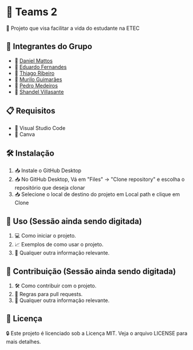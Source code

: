 # 🚀 Teams 2

📜 Projeto que visa facilitar a vida do estudante na ETEC

## 👥 Integrantes do Grupo

- 👤 [Daniel Mattos](https://github.com/DanielHMF)
- 👤 [Eduardo Fernandes](https://github.com/edudausp)
- 👤 [Thiago Ribeiro](https://github.com/thiagoConsta)
- 👤 [Murilo Guimarães](https://github.com/murimbo)
- 👤 [Pedro Medeiros](https://github.com/phmsantostts)
- 👤 [Shandel Villasante](https://github.com/Shandel-dev)

## 📋 Requisitos

- 🔧 Visual Studio Code
- 🔧 Canva

## 🛠️ Instalação
1. 📥 Instale o GitHub Desktop
2. 📥 No GitHub Desktop, Vá em "Files" -> "Clone repository" e escolha o repositório que deseja clonar
3. 📥 Selecione o local de destino do projeto em Local path e clique em Clone

## 🚀 Uso (Sessão ainda sendo digitada)

1. 💻 Como iniciar o projeto.
2. 📈 Exemplos de como usar o projeto.
3. 📝 Qualquer outra informação relevante.

## 🤝 Contribuição (Sessão ainda sendo digitada)

1. 🛠️ Como contribuir com o projeto.
2. 📜 Regras para pull requests.
3. 📄 Qualquer outra informação relevante.

## 📄 Licença

🔒 Este projeto é licenciado sob a Licença MIT. Veja o arquivo LICENSE para mais detalhes.
